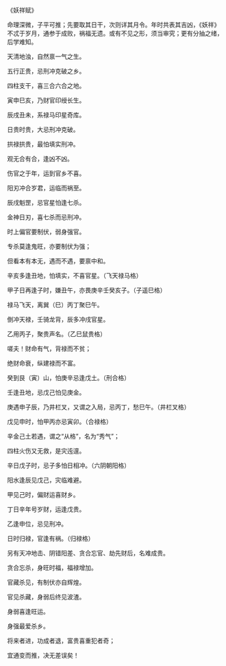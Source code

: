 《妖祥赋》

命理深微，子平可推；先要取其日干，次则详其月令。年时共表其吉凶，《妖祥》不忒于岁月，通参于成败，祸福无遗。或有不见之形，须当审究；更有分抽之绪，后学难知。

天清地浊，自然禀一气之生。

五行正贵，忌刑冲克破之乡。

四柱支干，喜三合六合之地。

寅申巳亥，乃财官印绶长生。

辰戌丑未，系禄马印星奇库。

日贵时贵，大忌刑冲克破。

拱禄拱贵，最怕填实刑冲。

观无合有合，逢凶不凶。

伤官之于年，运到官乡不喜。

阳刃冲合岁君，运临而祸至。

辰戌魁罡，忌官星怕逢七杀。

金神日刃，喜七杀而忌刑冲。

时上偏官要制伏，弱身强官。

专杀莫逢鬼旺，亦要制伏为强；

但看本有本无，遇而不遇，要禀中和。

辛亥多逢丑地，怕填实，不喜官星。（飞天禄马格）

甲子日再逢子时，嫌丑午，亦畏庚辛壬癸亥子。（子遥巳格）

禄马飞天，离巽（巳）丙丁聚巳午。

倒冲天禄，壬骑龙背，辰多冲戌官星。

乙用丙子，聚贵声名。（乙巳鼠贵格）

嗟夫！财命有气，背禄而不贫；

绝财命衰，纵建禄而不富。

癸到艮（寅）山，怕庚辛忌逢戊土。（刑合格）

壬逢丑地，忌戊己怕见庚金。

庚遇申子辰，乃井栏叉，又谓之入局，忌丙丁，愁巳午。（井栏叉格）

戊见申时，怕甲丙亦忌寅卯。（合禄格）

辛金己土若遇，谓之“从格”，名为“秀气”；

四柱火伤又无救，是灾迍邅。

辛日戊子时，忌子多怕日相冲。（六阴朝阳格）

阳水逢辰见戊己，灾临难避。

甲见己时，偏财运喜财乡。

丁日辛年号岁财，运逢戊贵。

乙逢申位，忌见刑冲。

日时归禄，官逢有祸。（归禄格）

另有天冲地击、阴错阳差、贪合忘官、劫先财后，名难成贵。

贪合忘杀，身旺时福，福禄增加。

官藏杀见，有制伏亦自辉煌。

官见杀藏，身弱后终见波渣。

身弱喜逢旺运。

身强最爱杀乡。

将来者进，功成者退，富贵喜重犯者奇；

宜通变而推，决无差误矣！

